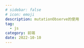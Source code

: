 ```yaml
---
# sidebar: false
# icon: emoji
description: mutationObserve的使用
tag:
  - js
category: 前端
date: 2022-10-10
---
```


